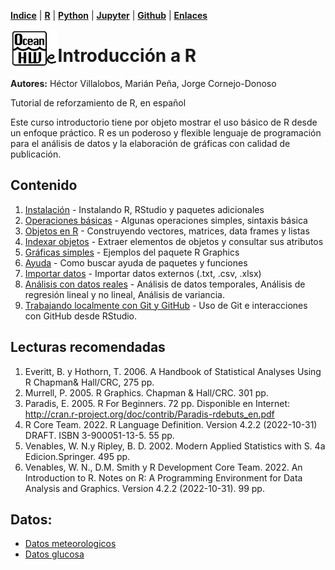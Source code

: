 <p align="left">
<strong><a href="../Indice.md">Indice</a></strong>
|
<strong><a href="../Intro-a-R/R.md">R</a></strong>
|
<strong><a href="../Intro-a-Python/Python.md">Python</a></strong>
|
<strong><a href="../Intro-a-Jupyter/Jupyter.md">Jupyter</a></strong>
|
<strong><a href="../Intro-a-github/Github.md">Github</a></strong>
|
<strong><a href="../enlaces.md">Enlaces</a></strong>
</p>

<img     style="float: left;" src="OHWe.png" width=15% height=15%>

# Introducción a R

**Autores:** Héctor Villalobos, Marián Peña, Jorge Cornejo-Donoso

Tutorial de reforzamiento de R, en español

Este curso introductorio tiene por objeto mostrar el uso básico de R desde un enfoque práctico. R es un poderoso y flexible lenguaje de programación para el análisis de datos y la elaboración de gráficas con calidad de publicación.


## Contenido

1. [Instalación](01-Instalacion.md) - Instalando R, RStudio y paquetes adicionales
2. [Operaciones básicas](02-Operaciones_simples.md) - Algunas operaciones simples, sintaxis básica
3. [Objetos en R](03-Objetos.md) - Construyendo vectores, matrices, data frames y listas
4. [Indexar objetos](04-Indexar_atributos.md) - Extraer elementos de objetos y consultar sus atributos 
5. [Gráficas simples](05-Graficas.md) - Ejemplos del paquete R Graphics 
6. [Ayuda](06-Ayuda.md) - Como buscar ayuda de paquetes y funciones
7. [Importar datos](07-ImportarDatos.md) - Importar datos externos (.txt, .csv, .xlsx)  
8. [Análisis con datos reales](08-Analisis.md) - Análisis de datos temporales, Análisis de regresión lineal y no lineal, Análisis de variancia.
9. [Trabajando localmente con Git y GitHub](09_control_de_version-git.md) - Uso de Git e interacciones con GitHub desde RStudio.


## Lecturas recomendadas

1. Everitt, B. y Hothorn, T. 2006. A Handbook of Statistical Analyses Using R Chapman& Hall/CRC, 275 pp.
2. Murrell, P. 2005. R Graphics. Chapman & Hall/CRC. 301 pp.
3. Paradis, E. 2005. R For Beginners. 72 pp. Disponible en Internet: http://cran.r-project.org/doc/contrib/Paradis-rdebuts_en.pdf
4. R Core Team. 2022. R Language Definition. Version 4.2.2 (2022-10-31) DRAFT. ISBN 3-900051-13-5. 55 pp.
5. Venables, W. N.y Ripley, B. D. 2002. Modern Applied Statistics with S. 4a Edicion.Springer. 495 pp.
6. Venables, W. N., D.M. Smith y R Development Core Team. 2022. An Introduction to R. Notes on R: A Programming Environment for Data Analysis and Graphics. Version 4.2.2 (2022-10-31). 99 pp.


## Datos:
- [Datos meteorologicos](cibmeteo.txt)
- [Datos glucosa](exaov.txt)
  
